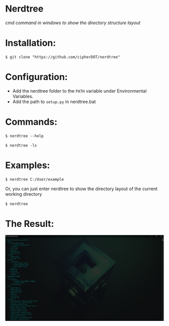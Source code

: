 # Nerdtree

*cmd command in windows to show the directory structure layout*

<h1>Installation:</h1>

```
$ git clone "https://github.com/cipherDOT/nerdtree"
```

<h1>Configuration:</h1>

- Add the nerdtree folder to the ```PATH``` variable under Environmental Variables.
- Add the path to ```setup.py``` in nerdtree.bat

<h1>Commands:</h1>

```
$ nerdtree --help 
```
```
$ nerdtree -ls
```

<h1>Examples:</h1>

```
$ nerdtree C:/User/example
```

Or, you can just enter nerdtree to show the directory layout of the current working directory

```
$ nerdtree
```

<h1>The Result:</h1>

![](images/nerdtree%20demo%202.png)
